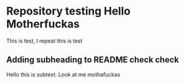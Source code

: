 # Repository testing Hello Motherfuckas

This is test, I repeat this is test

## Adding subheading to README check check

Hello this is subtext. Look at me mothafuckas
